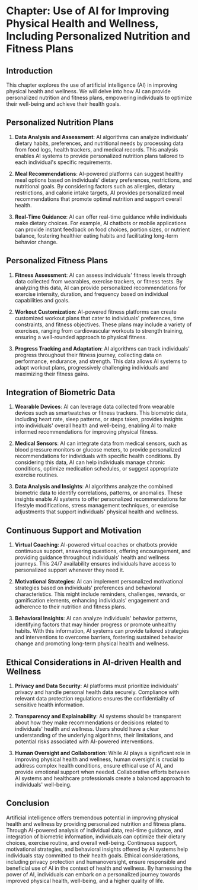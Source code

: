Chapter: Use of AI for Improving Physical Health and Wellness, Including Personalized Nutrition and Fitness Plans
=================================================================================================================

Introduction
------------

This chapter explores the use of artificial intelligence (AI) in improving physical health and wellness. We will delve into how AI can provide personalized nutrition and fitness plans, empowering individuals to optimize their well-being and achieve their health goals.

Personalized Nutrition Plans
----------------------------

1. **Data Analysis and Assessment**: AI algorithms can analyze individuals' dietary habits, preferences, and nutritional needs by processing data from food logs, health trackers, and medical records. This analysis enables AI systems to provide personalized nutrition plans tailored to each individual's specific requirements.

2. **Meal Recommendations**: AI-powered platforms can suggest healthy meal options based on individuals' dietary preferences, restrictions, and nutritional goals. By considering factors such as allergies, dietary restrictions, and calorie intake targets, AI provides personalized meal recommendations that promote optimal nutrition and support overall health.

3. **Real-Time Guidance**: AI can offer real-time guidance while individuals make dietary choices. For example, AI chatbots or mobile applications can provide instant feedback on food choices, portion sizes, or nutrient balance, fostering healthier eating habits and facilitating long-term behavior change.

Personalized Fitness Plans
--------------------------

1. **Fitness Assessment**: AI can assess individuals' fitness levels through data collected from wearables, exercise trackers, or fitness tests. By analyzing this data, AI can provide personalized recommendations for exercise intensity, duration, and frequency based on individual capabilities and goals.

2. **Workout Customization**: AI-powered fitness platforms can create customized workout plans that cater to individuals' preferences, time constraints, and fitness objectives. These plans may include a variety of exercises, ranging from cardiovascular workouts to strength training, ensuring a well-rounded approach to physical fitness.

3. **Progress Tracking and Adaptation**: AI algorithms can track individuals' progress throughout their fitness journey, collecting data on performance, endurance, and strength. This data allows AI systems to adapt workout plans, progressively challenging individuals and maximizing their fitness gains.

Integration of Biometric Data
-----------------------------

1. **Wearable Devices**: AI can leverage data collected from wearable devices such as smartwatches or fitness trackers. This biometric data, including heart rate, sleep patterns, or steps taken, provides insights into individuals' overall health and well-being, enabling AI to make informed recommendations for improving physical fitness.

2. **Medical Sensors**: AI can integrate data from medical sensors, such as blood pressure monitors or glucose meters, to provide personalized recommendations for individuals with specific health conditions. By considering this data, AI can help individuals manage chronic conditions, optimize medication schedules, or suggest appropriate exercise routines.

3. **Data Analysis and Insights**: AI algorithms analyze the combined biometric data to identify correlations, patterns, or anomalies. These insights enable AI systems to offer personalized recommendations for lifestyle modifications, stress management techniques, or exercise adjustments that support individuals' physical health and wellness.

Continuous Support and Motivation
---------------------------------

1. **Virtual Coaching**: AI-powered virtual coaches or chatbots provide continuous support, answering questions, offering encouragement, and providing guidance throughout individuals' health and wellness journeys. This 24/7 availability ensures individuals have access to personalized support whenever they need it.

2. **Motivational Strategies**: AI can implement personalized motivational strategies based on individuals' preferences and behavioral characteristics. This might include reminders, challenges, rewards, or gamification elements, enhancing individuals' engagement and adherence to their nutrition and fitness plans.

3. **Behavioral Insights**: AI can analyze individuals' behavior patterns, identifying factors that may hinder progress or promote unhealthy habits. With this information, AI systems can provide tailored strategies and interventions to overcome barriers, fostering sustained behavior change and promoting long-term physical health and wellness.

Ethical Considerations in AI-driven Health and Wellness
-------------------------------------------------------

1. **Privacy and Data Security**: AI platforms must prioritize individuals' privacy and handle personal health data securely. Compliance with relevant data protection regulations ensures the confidentiality of sensitive health information.

2. **Transparency and Explainability**: AI systems should be transparent about how they make recommendations or decisions related to individuals' health and wellness. Users should have a clear understanding of the underlying algorithms, their limitations, and potential risks associated with AI-powered interventions.

3. **Human Oversight and Collaboration**: While AI plays a significant role in improving physical health and wellness, human oversight is crucial to address complex health conditions, ensure ethical use of AI, and provide emotional support when needed. Collaborative efforts between AI systems and healthcare professionals create a balanced approach to individuals' well-being.

Conclusion
----------

Artificial intelligence offers tremendous potential in improving physical health and wellness by providing personalized nutrition and fitness plans. Through AI-powered analysis of individual data, real-time guidance, and integration of biometric information, individuals can optimize their dietary choices, exercise routine, and overall well-being. Continuous support, motivational strategies, and behavioral insights offered by AI systems help individuals stay committed to their health goals. Ethical considerations, including privacy protection and humanoversight, ensure responsible and beneficial use of AI in the context of health and wellness. By harnessing the power of AI, individuals can embark on a personalized journey towards improved physical health, well-being, and a higher quality of life.
